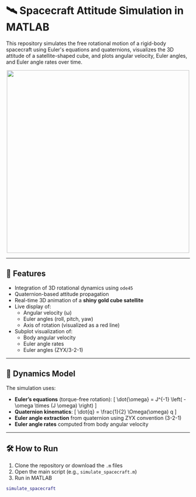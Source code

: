 # 🛰️ Spacecraft Attitude Simulation in MATLAB

This repository simulates the free rotational motion of a rigid-body spacecraft using Euler's equations and quaternions, visualizes the 3D attitude of a satellite-shaped cube, and plots angular velocity, Euler angles, and Euler angle rates over time.

<p align="center">
  <img src="preview.gif" width="500"/>
</p>

---

## 📌 Features

- Integration of 3D rotational dynamics using `ode45`
- Quaternion-based attitude propagation
- Real-time 3D animation of a **shiny gold cube satellite**
- Live display of:
  - Angular velocity (ω)
  - Euler angles (roll, pitch, yaw)
  - Axis of rotation (visualized as a red line)
- Subplot visualization of:
  - Body angular velocity
  - Euler angle rates
  - Euler angles (ZYX/3-2-1)

---

## 🧠 Dynamics Model

The simulation uses:

- **Euler’s equations** (torque-free rotation):
  \[
  \dot{\omega} = J^{-1} \left( -\omega \times (J \omega) \right)
  \]
- **Quaternion kinematics**:
  \[
  \dot{q} = \frac{1}{2} \Omega(\omega) q
  \]
- **Euler angle extraction** from quaternion using ZYX convention (3-2-1)
- **Euler angle rates** computed from body angular velocity

---

## 🛠️ How to Run

1. Clone the repository or download the `.m` files
2. Open the main script (e.g., `simulate_spacecraft.m`)
3. Run in MATLAB

```matlab
simulate_spacecraft
